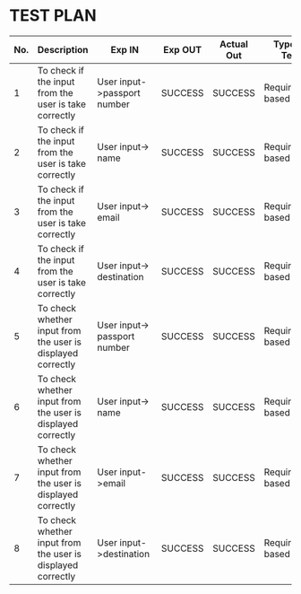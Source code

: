 # TEST PLAN

| **No.**| **Description**                                              | **Exp IN** | **Exp OUT** | **Actual Out** |**Type Of Test**  |    
|-------------|--------------------------------------------------------------|------------|-------------|----------------|------------------|
|1|To check if the input from the user is take correctly | User input->passport number |SUCCESS | SUCCESS | Requirement based| 
|2|To check if the input from the user is take correctly|User input-> name | SUCCESS | SUCCESS | Requirement based |
|3|To check if the input from the user is take correctly |User input-> email | SUCCESS | SUCCESS | Requirement based |
|4|To check if the input from the user is take correctly |User input-> destination | SUCCESS | SUCCESS | Requirement based |
|5|To check whether input from the user is displayed correctly|User input-> passport number| SUCCESS|  SUCCESS | Requirement based |
|6|To check whether input from the user is displayed correctly|User input-> name| SUCCESS|SUCCESS | Requirement based |
|7|To check whether input from the user is displayed correctly|User input->email| SUCCESS | SUCCESS | Requirement based |
|8|To check whether input from the user is displayed correctly|User input->destination| SUCCESS | SUCCESS | Requirement based |
